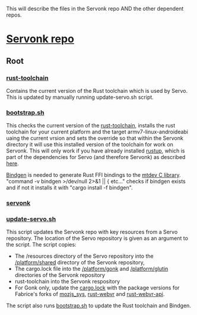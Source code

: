 This will describe the files in the Servonk repo AND the other dependent repos.

# [Servonk repo](https://github.com/fabricedesre/servonk)
## Root
### [rust-toolchain](https://github.com/fabricedesre/servonk/blob/master/rust-toolchain)
Contains the current version of the Rust toolchain which is used by Servo. This is updated by manually running update-servo.sh script.

### [bootstrap.sh](https://github.com/fabricedesre/servonk/blob/master/bootstrap.sh)
This checks the current version of the [rust-toolchain](https://github.com/fabricedesre/servonk/blob/master/rust-toolchain), installs the rust toolchain for your current platform and the target armv7-linux-androideabi uaing the current vrsion and sets the override so that within the Servonk directory it will use this installed version of the toolchain for work on Servonk. This will only work if you have already installed [rustup](https://github.com/rust-lang-nursery/rustup.rs), which is part of the dependencies for Servo (and therefore Servonk) as described [here](https://github.com/servo/servo/blob/master/README.md#setting-up-your-environment).

[Bindgen](https://github.com/rust-lang-nursery/rust-bindgen) is needed to generate Rust FFI bindings to the [mtdev C library](https://github.com/fabricedesre/servonk/tree/master/platform/gonk/mtdev/mtdev-1.1.5). "command -v bindgen >/dev/null 2>&1 || { etc..." checks if bindgen exists and if not it installs it with "cargo install -f bindgen".

### [servonk](https://github.com/fabricedesre/servonk/blob/master/servonk)


### [update-servo.sh](https://github.com/fabricedesre/servonk/blob/master/update-servo.sh)
This script updates the Servonk repo with key resources from a Servo repository. The location of the Servo repository is given as an argument to the script. The script copies:
* The /resources directory of the Servo repository into the [/platform/shared](https://github.com/fabricedesre/servonk/tree/master/platform/shared/resources) directory of the Servonk repository,
* The cargo.lock file into the [/platform/gonk](https://github.com/fabricedesre/servonk/tree/master/platform/gonk) and [/platform/glutin](https://github.com/fabricedesre/servonk/tree/master/platform/glutin) directories of the Servonk repository
* rust-toolchain into the Servonk respository
* For Gonk only, update the [cargo.lock](https://github.com/fabricedesre/servonk/blob/master/platform/gonk/Cargo.lock) with the package versions for Fabrice's forks of [mozjs_sys](https://github.com/fabricedesre/mozjs.git), [rust-webvr](https://github.com/fabricedesre/rust-webvr.git) and [rust-webvr-api](https://github.com/fabricedesre/rust-webvr.git).

The script also runs [bootstrap.sh](https://github.com/fabricedesre/servonk/blob/master/bootstrap.sh) to update the Rust toolchain and Bindgen.
